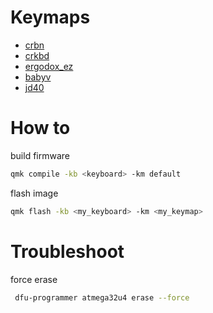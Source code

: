 
# Keymaps

- [crbn](keyboards/crbn/keymaps/nekoe/keymap.c)
- [crkbd](keyboards/crkbd/keymaps/nekoe/keymap.c)
- [ergodox_ez](keyboards/ergodox_ez/keymaps/nekoe/keymap.c)
- [babyv](keyboards/eyeohdesigns/babyv/keymaps/nekoe/keymap.c)
- [jd40](keyboards/jd40/keymaps/nekoe/keymap.c)

# How to

build firmware

```sh
qmk compile -kb <keyboard> -km default
```

flash image

```sh
qmk flash -kb <my_keyboard> -km <my_keymap>
```

# Troubleshoot

force erase

```sh
 dfu-programmer atmega32u4 erase --force
```